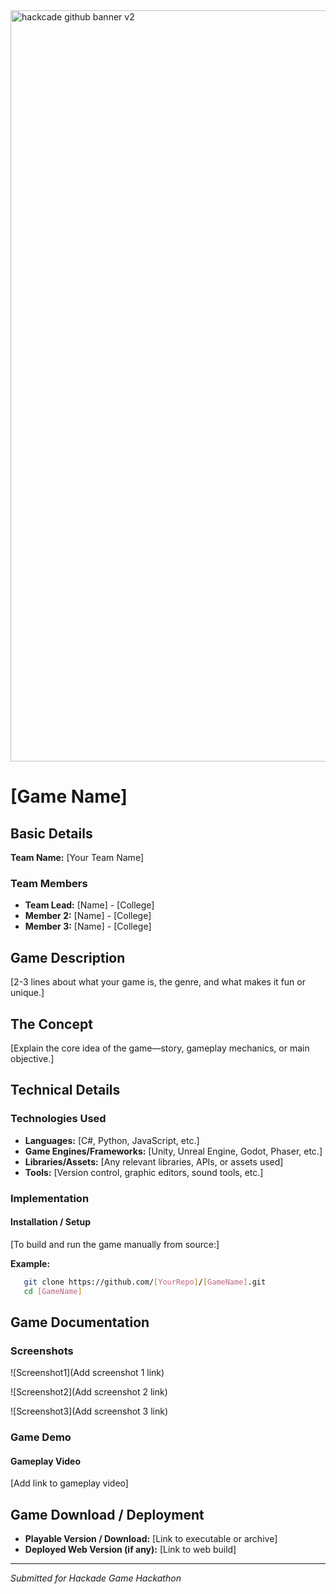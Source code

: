 <img width="3188" height="1202" alt="hackcade github banner v2" src="https://github.com/user-attachments/assets/0c4c3dcb-c5f7-46e7-965d-e4571edb09e9" />

# [Game Name] 

## Basic Details

**Team Name:** [Your Team Name]

### Team Members
- **Team Lead:** [Name] - [College]
- **Member 2:** [Name] - [College]
- **Member 3:** [Name] - [College]

## Game Description
[2-3 lines about what your game is, the genre, and what makes it fun or unique.]

## The Concept
[Explain the core idea of the game—story, gameplay mechanics, or main objective.]

## Technical Details

### Technologies Used
- **Languages:** [C#, Python, JavaScript, etc.]
- **Game Engines/Frameworks:** [Unity, Unreal Engine, Godot, Phaser, etc.]
- **Libraries/Assets:** [Any relevant libraries, APIs, or assets used]
- **Tools:** [Version control, graphic editors, sound tools, etc.]

### Implementation

#### Installation / Setup
[To build and run the game manually from source:]

**Example:**
```bash
   git clone https://github.com/[YourRepo]/[GameName].git
   cd [GameName]
```

## Game Documentation

### Screenshots

![Screenshot1](Add screenshot 1 link)  

![Screenshot2](Add screenshot 2 link)  

![Screenshot3](Add screenshot 3 link)  

### Game Demo

#### Gameplay Video
[Add link to gameplay video]  

## Game Download / Deployment
- **Playable Version / Download:** [Link to executable or archive]
- **Deployed Web Version (if any):** [Link to web build]

---

*Submitted for Hackade Game Hackathon*
